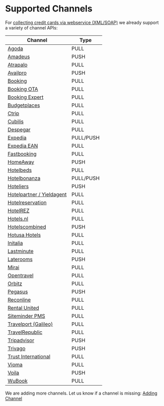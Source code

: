 # Supported Channels

For [collecting credit cards via webservice \(XML/SOAP\)](https://github.com/dtrx/pci-proxy/tree/64fd0c927de7d841f405bce49bdcf6db31c16124/webservice.html) we already support a variety of channel APIs:

| Channel | Type |
| --- | --- |
| [Agoda](https://www.agoda.com) | PULL |
| [Amadeus](http://www.amadeus.com/) | PUSH |
| [Atrapalo](https://www.atrapalo.com/) | PULL |
| [Availpro](http://site.availpro.com/) | PUSH |
| [Booking](https://www.booking.com/) | PULL |
| [Booking OTA](https://www.booking.com/) | PULL |
| [Booking Expert](http://www.bookingexpert.it/) | PULL |
| [Budgetplaces](http://www.budgetplaces.com/) | PULL |
| [Ctrip](http://english.ctrip.com/) | PULL |
| [Cubilis](http://www.cubilis.com/) | PULL |
| [Despegar](http://www.us.despegar.com/) | PULL |
| [Expedia](https://www.expedia.com) | PULL/PUSH |
| [Expedia EAN](http://www.ean.com/) | PULL |
| [Fastbooking](http://www.fastbooking.com/products/) | PULL |
| [HomeAway](https://www.homeaway.com/) | PUSH |
| [Hotelbeds](https://www.hotelbeds.com/home) | PULL |
| [Hotelbonanza](https://www.hotelbonanza.com/) | PULL/PUSH |
| [Hoteliers](https://www.hoteliers.com) | PUSH |
| [Hotelpartner / Yieldagent](http://www.hotelpartner-ym.com/de/) | PULL |
| [Hotelreservation](https://www.hotelreservation.com/) | PULL |
| [HotelREZ](https://www.hotelrez.net/) | PULL |
| [Hotels.nl](http://www.hotels.nl/) | PULL |
| [Hotelscombined](https://www.hotelscombined.com) | PUSH |
| [Hotusa Hotels](http://www.hotusa.com/) | PULL |
| [Initalia](http://www.initalia.it/) | PULL |
| [Lastminute](http://www.lastminute.com/) | PULL |
| [Laterooms](http://www.laterooms.com/) | PUSH |
| [Mirai](https://es.mirai.com/) | PULL |
| [Opentravel](http://opentravel.com/) | PULL |
| [Orbitz](https://www.orbitz.com/) | PULL |
| [Pegasus](http://www.pegasus.io/) | PUSH |
| [Reconline](https://www.reconline.com/) | PULL |
| [Rental United](http://rentalsunited.com) | PULL |
| [Siteminder PMS](http://www.siteminder.com) | PULL |
| [Travelport \(Galileo\)](https://www.travelport.com) | PULL |
| [TravelRepublic](https://www.travelrepublic.co.uk/) | PULL |
| [Tripadvisor](http://developer-tripadvisor.com/connectivity-solutions/instant-booking-api/documentation/booking_submit/) | PUSH |
| [Trivago](https://www.trivago.com/) | PUSH |
| [Trust International](https://www.sabrehospitality.com/trust-now-sabre/) | PULL |
| [Vioma](https://www.vioma.de/) | PULL |
| [Voila](https://www.voilahotels.com/) | PUSH |
| [WuBook](http://en.wubook.net/) | PULL |

We are adding more channels. Let us know if a channel is missing: [Adding Channel](https://admin.sandbox.datatrans.com/showcase/pci-proxy/add-channel.html)

